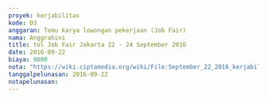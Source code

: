 ```yaml
---
proyek: kerjabilitas
kode: D3
anggaran: Temu karya lowongan pekerjaan (Job Fair)
nama: Anggrahini
title: tol Job Fair Jakarta 22 - 24 September 2016
date: 2016-09-22
biaya: 9000
nota: "https://wiki.ciptamedia.org/wiki/File:September_22_2016_kerjabilitas_D3_jasa_marga_jobfair_jakarta_inok.jpg"
tanggalpelunasan: 2016-09-22
notapelunasan:
---
```

